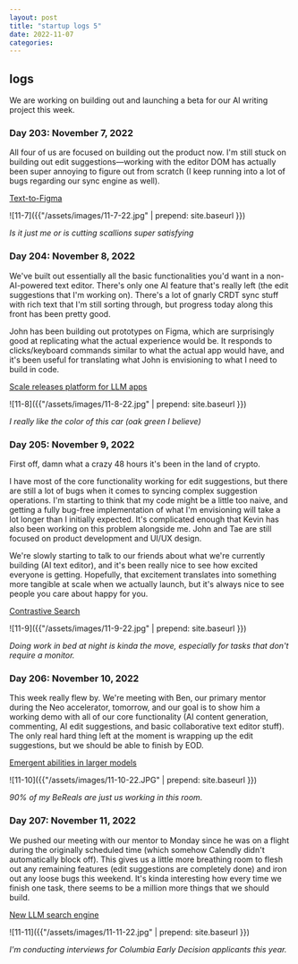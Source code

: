 ```yaml
---
layout: post
title: "startup logs 5"
date: 2022-11-07
categories:
---
```

## logs

We are working on building out and launching a beta for our AI writing project this week.

### Day 203: November 7, 2022

All four of us are focused on building out the product now. I'm still stuck on building out edit suggestions—working with the editor DOM has actually been super annoying to figure out from scratch (I keep running into a lot of bugs regarding our sync engine as well).

[Text-to-Figma](https://twitter.com/mathemagic1an/status/1589657222094934016?s=20&t=Jy1u3bfxLaPE35NxwHMgrA)

![11-7]({{"/assets/images/11-7-22.jpg" | prepend: site.baseurl }})

*Is it just me or is cutting scallions super satisfying*

### Day 204: November 8, 2022

We've built out essentially all the basic functionalities you'd want in a non-AI-powered text editor. There's only one AI feature that's really left (the edit suggestions that I'm working on). There's a lot of gnarly CRDT sync stuff with rich text that I'm still sorting through, but progress today along this front has been pretty good.

John has been building out prototypes on Figma, which are surprisingly good at replicating what the actual experience would be. It responds to clicks/keyboard commands similar to what the actual app would have, and it's been useful for translating what John is envisioning to what I need to build in code.

[Scale releases platform for LLM apps](https://twitter.com/alexandr_wang/status/1590081944603484160?s=20&t=q51RCgzOUYgSe-fMmEe2JA)

![11-8]({{"/assets/images/11-8-22.jpg" | prepend: site.baseurl }})

*I really like the color of this car (oak green I believe)*

### Day 205: November 9, 2022

First off, damn what a crazy 48 hours it's been in the land of crypto.

I have most of the core functionality working for edit suggestions, but there are still a lot of bugs when it comes to syncing complex suggestion operations. I'm starting to think that my code might be a little too naive, and getting a fully bug-free implementation of what I'm envisioning will take a lot longer than I initially expected. It's complicated enough that Kevin has also been working on this problem alongside me. John and Tae are still focused on product development and UI/UX design.

We're slowly starting to talk to our friends about what we're currently building (AI text editor), and it's been really nice to see how excited everyone is getting. Hopefully, that excitement translates into something more tangible at scale when we actually launch, but it's always nice to see people you care about happy for you.

[Contrastive Search](https://twitter.com/joao_gante/status/1590293010385760256?s=20&t=LCiCvBZkPN2KqGdDvZJkMQ)

![11-9]({{"/assets/images/11-9-22.jpg" | prepend: site.baseurl }})

*Doing work in bed at night is kinda the move, especially for tasks that don't require a monitor.*

### Day 206: November 10, 2022

This week really flew by. We're meeting with Ben, our primary mentor during the Neo accelerator, tomorrow, and our goal is to show him a working demo with all of our core functionality (AI content generation, commenting, AI edit suggestions, and basic collaborative text editor stuff). The only real hard thing left at the moment is wrapping up the edit suggestions, but we should be able to finish by EOD.

[Emergent abilities in larger models](https://ai.googleblog.com/2022/11/characterizing-emergent-phenomena-in.html)

![11-10]({{"/assets/images/11-10-22.JPG" | prepend: site.baseurl }})

*90% of my BeReals are just us working in this room.*

### Day 207: November 11, 2022

We pushed our meeting with our mentor to Monday since he was on a flight during the originally scheduled time (which somehow Calendly didn't automatically block off). This gives us a little more breathing room to flesh out any remaining features (edit suggestions are completely done) and iron out any loose bugs this weekend. It's kinda interesting how every time we finish one task, there seems to be a million more things that we should build.

[New LLM search engine](https://metaphor.systems/)

![11-11]({{"/assets/images/11-11-22.jpg" | prepend: site.baseurl }})

*I'm conducting interviews for Columbia Early Decision applicants this year.*